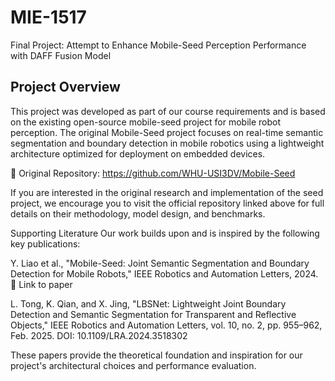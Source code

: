 # MIE-1517
Final Project: Attempt to Enhance Mobile-Seed Perception Performance with DAFF Fusion Model

## Project Overview
This project was developed as part of our course requirements and is based on the existing open-source mobile-seed project for mobile robot perception. The original Mobile-Seed project focuses on real-time semantic segmentation and boundary detection in mobile robotics using a lightweight architecture optimized for deployment on embedded devices.

🔗 Original Repository: https://github.com/WHU-USI3DV/Mobile-Seed

If you are interested in the original research and implementation of the seed project, we encourage you to visit the official repository linked above for full details on their methodology, model design, and benchmarks.

Supporting Literature
Our work builds upon and is inspired by the following key publications:

Y. Liao et al., "Mobile-Seed: Joint Semantic Segmentation and Boundary Detection for Mobile Robots," IEEE Robotics and Automation Letters, 2024.
📄 Link to paper

L. Tong, K. Qian, and X. Jing, "LBSNet: Lightweight Joint Boundary Detection and Semantic Segmentation for Transparent and Reflective Objects," IEEE Robotics and Automation Letters, vol. 10, no. 2, pp. 955–962, Feb. 2025.
DOI: 10.1109/LRA.2024.3518302

These papers provide the theoretical foundation and inspiration for our project's architectural choices and performance evaluation.
